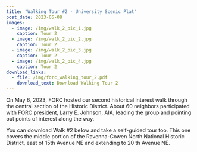 ```yaml
---
title: "Walking Tour #2 - University Scenic Plat"
post_date: 2023-05-08
images:
  - image: /img/walk_2_pic_1.jpg
    caption: Tour 2
  - image: /img/walk_2_pic_2.jpg
    caption: Tour 2
  - image: /img/walk_2_pic_3.jpg
    caption: Tour 2
  - image: /img/walk_2_pic_4.jpg
    caption: Tour 2
download_links:
  - file: /img/forc_walking_tour_2.pdf
    download_text: Download Walking Tour 2
---
```

On May 6, 2023, FORC hosted our second historical interest walk through the central section of the Historic District. About 60 neighbors participated with FORC president, Larry E. Johnson, AIA, leading the group and pointing out points of interest along the way.

You can download Walk #2 below and take a self-guided tour too. This one covers the middle portion of the Ravenna-Cowen North National Historic District, east of 15th Avenue NE and extending to 20 th Avenue NE.